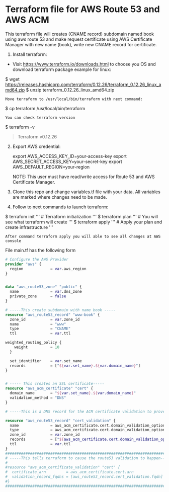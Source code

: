 # Terraform file for AWS Route 53 and AWS ACM

This terraform file will creates (CNAME record) subdomain named book using aws route 53 and make request certificate using
 AWS Certificate Manager with new name (book), write new CNAME record for certificate.

1. Install terraform:
 - Visit https://www.terraform.io/downloads.html to choose you OS and download terraform package
   example for linux:

 $  wget https://releases.hashicorp.com/terraform/0.12.26/terraform_0.12.26_linux_amd64.zip
 $  unzip terraform_0.12.26_linux_amd64.zip

    Move terraform to /usr/local/bin/terraform with next command:
 $  cp terraform /usr/local/bin/terraform

    You can check terraform version
 $  terraform -v
 > Terraform v0.12.26


2. Export AWS credential:

   export AWS_ACCESS_KEY_ID=your-access-key
   export AWS_SECRET_ACCESS_KEY=your-secret-key
   export AWS_DEFAULT_REGION=your-region

   NOTE: This user must have read/write access for Route 53 and AWS Certificate Manager.

3. Clone this repo and change variables.tf file with your data. All variables are marked where changes need to be made.

4. Follow to next commands to launch terraform:

 $  terrafom init   ''' # Terraform initialization '''
 $  terraform plan  ''' # You will see what terraform will create '''
 $  terraform apply ''' # Apply your plan and create infrastructure '''

    After command terraform apply you will able to see all changes at AWS сonsole



  File main.tf has the following form



``` main.tf
# Configure the AWS Provider
provider "aws" {
  region            = var.aws_region
}


data "aws_route53_zone" "public" {
  name              = var.dns_zone
  private_zone      = false
}

# -----This create subdomain with name book -----
resource "aws_route53_record" "www-book" {
  zone_id           = var.zone_id
  name              = "www"
  type              = "CNAME"
  ttl               = var.ttl

weighted_routing_policy {
    weight          = 10
  }

  set_identifier    = var.set_name
  records           = ["${var.set_name}.${var.domain_name}"]
}


# ----- This creates an SSL certificate-----
resource "aws_acm_certificate" "cert" {
  domain_name       = "${var.set_name}.${var.domain_name}"
  validation_method = "DNS"
}

# -----This is a DNS record for the ACM certificate validation to prove we own the domain-----

resource "aws_route53_record" "cert_validation" {
  name              = aws_acm_certificate.cert.domain_validation_options.0.resource_record_name
  type              = aws_acm_certificate.cert.domain_validation_options.0.resource_record_type
  zone_id           = var.zone_id
  records           = ["${aws_acm_certificate.cert.domain_validation_options.0.resource_record_value}"]
  ttl               = var.ttl
}
###########################################################################
# -----This tells terraform to cause the route53 validation to happen-----
#
#resource "aws_acm_certificate_validation" "cert" {
#  certificate_arn         = aws_acm_certificate.cert.arn
#  validation_record_fqdns = [aws_route53_record.cert_validation.fqdn]
#}
###########################################################################
```

